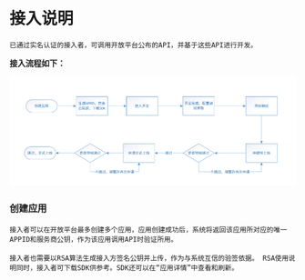 # 接入说明

    已通过实名认证的接入者，可调用开放平台公布的API，并基于这些API进行开发。

**接入流程如下：**

![](接入流程.png)

### 创建应用

    接入者可以在开放平台最多创建多个应用，应用创建成功后，系统将返回该应用所对应的唯一APPID和服务商公钥，作为该应用调用API时验证所用。

    接入者也需要以RSA算法生成接入方签名公钥并上传，作为与系统互信的验签依据。 RSA使用说明同时，接入者可下载SDK供参考。SDK还可以在“应用详情”中查看和刷新。